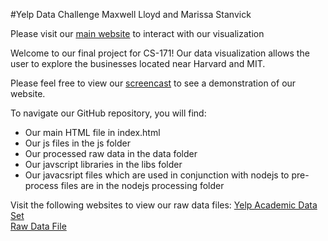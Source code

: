 #Yelp Data Challenge
Maxwell Lloyd and Marissa Stanvick

Please visit our [main website](https://maxwelllloyd.github.io) to interact with our visualization

Welcome to our final project for  CS-171! Our data visualization allows the user to explore the businesses located near Harvard and MIT. 

Please feel free to view our [screencast]() to see a demonstration of our website. 

To navigate our GitHub repository, you will find:
* Our main HTML file in index.html
* Our js files in the js folder
* Our processed raw data in the data folder
* Our javscript libraries in the libs folder
* Our javacsript files which are used in conjunction with nodejs to pre-process files are in the nodejs processing folder

Visit the following websites to view our raw data files:
[Yelp Academic Data Set](https://www.yelp.com/academic_dataset) <br>
[Raw Data File](https://www.dropbox.com/sh/kvvk79yasv6dmyq/AAAKFXXIZnGBa7F98gmdIACua?dl=0)
